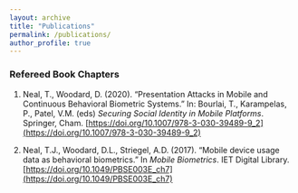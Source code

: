 ```yaml
---
layout: archive
title: "Publications"
permalink: /publications/
author_profile: true
---
```


### Refereed Book Chapters

1. Neal, T., Woodard, D. (2020). “Presentation Attacks in Mobile and Continuous Behavioral Biometric Systems.” In: Bourlai, T., Karampelas, P., Patel, V.M. (eds) *Securing Social Identity in Mobile Platforms*. Springer, Cham. [https://doi.org/10.1007/978-3-030-39489-9_2](https://doi.org/10.1007/978-3-030-39489-9_2)

2. Neal, T.J., Woodard, D.L., Striegel, A.D. (2017). “Mobile device usage data as behavioral biometrics.” In *Mobile Biometrics*. IET Digital Library. [https://doi.org/10.1049/PBSE003E_ch7](https://doi.org/10.1049/PBSE003E_ch7)
